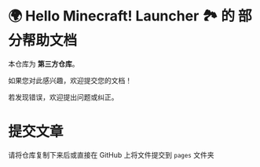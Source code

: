 # 🌍 Hello Minecraft! Launcher 🏞 的 部分帮助文档

本仓库为 **第三方仓库**。

如果您对此感兴趣，欢迎提交您的文档！

若发现错误，欢迎提出问题或纠正。

# 提交文章

请将仓库复制下来后或直接在 GitHub 上将文件提交到 `pages` 文件夹

